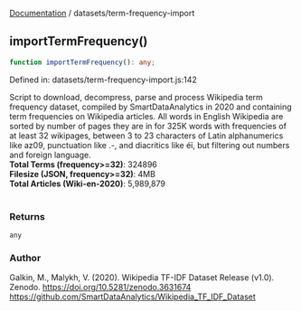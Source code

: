 [Documentation](../modules.md) / datasets/term-frequency-import

## importTermFrequency()

```ts
function importTermFrequency(): any;
```

Defined in: datasets/term-frequency-import.js:142

Script to download, decompress, parse and process 
Wikipedia term frequency dataset, compiled by SmartDataAnalytics 
in 2020 and containing term frequencies on Wikipedia articles.
All words in English Wikipedia are sorted by number of pages they are in for 
325K words with frequencies of at least 32 wikipages, between 3 to 23 characters 
of Latin alphanumerics like az09, punctuation like .-, and diacritics like éï, 
but filtering out numbers and foreign language. <br />
<b>Total Terms (frequency>=32)</b>: 324896 <br />
<b>Filesize (JSON, frequency>=32)</b>: 4MB  <br />
<b>Total Articles (Wiki-en-2020)</b>: 5,989,879 <br /> <br />

### Returns

`any`

### Author

Galkin, M., Malykh, V. (2020). Wikipedia TF-IDF Dataset Release (v1.0). 
Zenodo. https://doi.org/10.5281/zenodo.3631674 https://github.com/SmartDataAnalytics/Wikipedia_TF_IDF_Dataset
